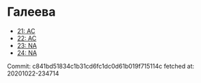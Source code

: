 # Галеева
- [21: AC](21.md)
- [22: AC](22.md)
- [23: NA](23.md)
- [24: NA](24.md)

Commit: c841bd51834c1b31cd6fc1dc0d61b019f715114c
 fetched at: 20201022-234714
